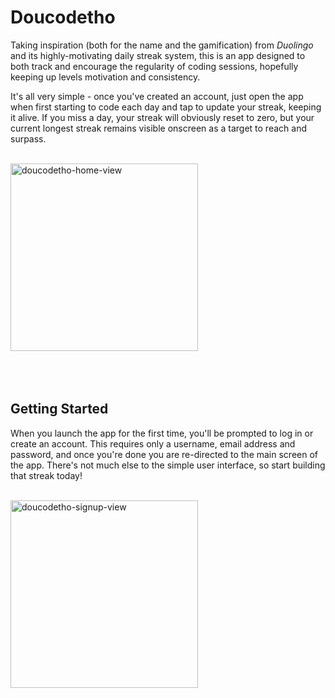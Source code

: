# Doucodetho

Taking inspiration (both for the name and the gamification) from _Duolingo_ and its 
highly-motivating daily streak system, this is an app designed to both track and 
encourage the regularity of coding sessions, hopefully keeping up levels motivation 
and consistency.

It's all very simple - once you've created an account, just open the app when first
starting to code each day and tap to update your streak, keeping it alive. If you 
miss a day, your streak will obviously reset to zero, but your current longest streak 
remains visible onscreen as a target to reach and surpass.

<br>
<img width="300" alt="doucodetho-home-view" src="https://github.com/user-attachments/assets/31837cf2-9a35-4c26-a5b5-0c61bd3eb2fa" />
<br><br><br><br>

## Getting Started

When you launch the app for the first time, you'll be prompted to log in or create an 
account. This requires only a username, email address and password, and once you're 
done you are re-directed to the main screen of the app. There's not much else to the
simple user interface, so start building that streak today!

<br>
<img width="300" alt="doucodetho-signup-view" src="https://github.com/user-attachments/assets/9a081fed-6677-4565-8a31-8aefee33ba40" />
